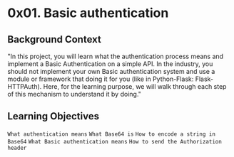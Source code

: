 # 0x01. Basic authentication

## Background Context


"In this project, you will learn what the authentication process means and implement a Basic Authentication on a simple API.
In the industry, you should not implement your own Basic authentication system and use a module or framework that doing it for you (like in Python-Flask: Flask-HTTPAuth). Here, for the learning purpose, we will walk through each step of this mechanism to understand it by doing."

## Learning Objectives

 ` What authentication means ` 
 ` What Base64 is ` 
 ` How to encode a string in Base64 ` 
 ` What Basic authentication means ` 
 ` How to send the Authorization header ` 
 
